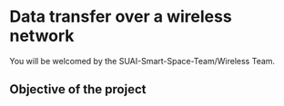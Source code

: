 # Data transfer over a wireless network

You will be welcomed by the SUAI-Smart-Space-Team/Wireless Team. 

## Objective of the project
